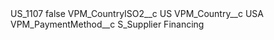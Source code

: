 <?xml version="1.0" encoding="UTF-8"?>
<CustomMetadata xmlns="http://soap.sforce.com/2006/04/metadata" xmlns:xsi="http://www.w3.org/2001/XMLSchema-instance" xmlns:xsd="http://www.w3.org/2001/XMLSchema">
    <label>US_1107</label>
    <protected>false</protected>
    <values>
        <field>VPM_CountryISO2__c</field>
        <value xsi:type="xsd:string">US</value>
    </values>
    <values>
        <field>VPM_Country__c</field>
        <value xsi:type="xsd:string">USA</value>
    </values>
    <values>
        <field>VPM_PaymentMethod__c</field>
        <value xsi:type="xsd:string">S_Supplier Financing</value>
    </values>
</CustomMetadata>
